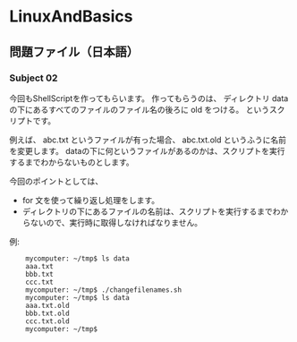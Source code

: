 LinuxAndBasics
==============

問題ファイル（日本語）
---------------------

### Subject 02 

今回もShellScriptを作ってもらいます。
作ってもらうのは、
ディレクトリ data の下にあるすべてのファイルのファイル名の後ろに old をつける。
というスクリプトです。

例えば、 
abc.txt 
というファイルが有った場合、
abc.txt.old
というふうに名前を変更します。
dataの下に何というファイルがあるのかは、スクリプトを実行するまでわからないものとします。

今回のポイントとしては、

* for 文を使って繰り返し処理をします。
* ディレクトリの下にあるファイルの名前は、スクリプトを実行するまでわからないので、実行時に取得しなければなりません。

例:

        mycomputer: ~/tmp$ ls data
        aaa.txt
        bbb.txt
        ccc.txt
        mycomputer: ~/tmp$ ./changefilenames.sh
        mycomputer: ~/tmp$ ls data
        aaa.txt.old
        bbb.txt.old
        ccc.txt.old
        mycomputer: ~/tmp$

